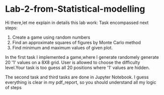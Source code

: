 # Lab-2-from-Statistical-modelling
Hi there,let me explain in details this lab work:
Task encompassed next  steps:
1. Create a game using random numbers
2. Find an approximate squares of figures by Monte Carlo method
3. Find minimum and maximum values of given plot.

In the first task I implemented a game,where I generate randomely generate 20 '1' values on a 8X8 grid.
User is allowed to choose the difficulty level.Your task is too guess all 20 positions where '1' values are hidden.

The second task and third tasks are done in Jupyter Notebook. I guess everything is clear in my pdf_report,
so you should understand all my logic of steps

